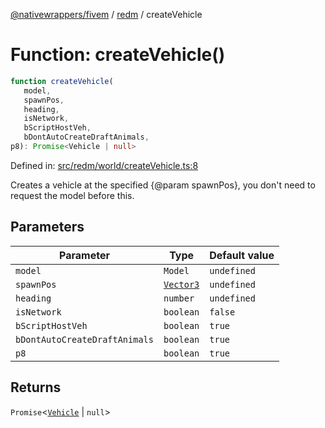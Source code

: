 [@nativewrappers/fivem](../../README.md) / [redm](../README.md) / createVehicle

# Function: createVehicle()

```ts
function createVehicle(
   model, 
   spawnPos, 
   heading, 
   isNetwork, 
   bScriptHostVeh, 
   bDontAutoCreateDraftAnimals, 
p8): Promise<Vehicle | null>
```

Defined in: [src/redm/world/createVehicle.ts:8](https://github.com/nativewrappers/nativewrappers/blob/ef9379993d0b7126700360ea0bc0e228bd354e81/src/redm/world/createVehicle.ts#L8)

Creates a vehicle at the specified {@param spawnPos}, you don't need to request the model before this.

## Parameters

| Parameter | Type | Default value |
| ------ | ------ | ------ |
| `model` | `Model` | `undefined` |
| `spawnPos` | [`Vector3`](../../fivem/classes/Vector3.md) | `undefined` |
| `heading` | `number` | `undefined` |
| `isNetwork` | `boolean` | `false` |
| `bScriptHostVeh` | `boolean` | `true` |
| `bDontAutoCreateDraftAnimals` | `boolean` | `true` |
| `p8` | `boolean` | `true` |

## Returns

`Promise`\<[`Vehicle`](../classes/Vehicle.md) \| `null`\>
